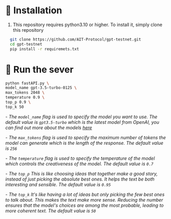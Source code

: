 # 📲 Installation
1. This repository requires python3.10 or higher. To install it, simply clone this repository
 ```bash
   git clone https://github.com/AIT-Protocol/gpt-testnet.git
   cd gpt-testnet
   pip install -r requiremets.txt
   ```
# 🧾 Run the sever

   ```bash
   python fastAPI.py \
   model_name gpt-3.5-turbo-0125 \
   max_tokens 2048 \
   temperature 0.9 \
   top_p 0.9 \
   top_k 50
   ```
   *- The `model_name` flag is used to specify the model you want to use. The default value is `gpt3.5-turbo` which is the latest model from OpenAI, you can find out more about the models [here](https://platform.openai.com/docs/models/)*

   *- The `max_tokens` flag is used to specify the maximum number of tokens the model can generate which is the length of the response. The default value is `256`*

   *- The `temperature` flag is used to specify the temperature of the model which controls the creativeness of the model. The default value is `0.7`*

   *- The `top_p` This is like choosing ideas that together make a good story, instead of just picking the absolute best ones. It helps the text be both interesting and sensible. The default value is `0.95`*

   *- The `top_k` It's like having a lot of ideas but only picking the few best ones to talk about. This makes the text make more sense.  Reducing the number ensures that the model's choices are among the most probable, leading to more coherent text. The default value is `50`*